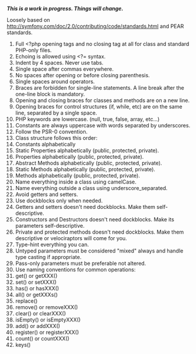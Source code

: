 ***This is a work in progress. Things will change.***

Loosely based on http://symfony.com/doc/2.0/contributing/code/standards.html and PEAR standards.

1. Full <?php opening tags and no closing tag at all for class and standard PHP-only files.
2. Echoing is allowed using <?= syntax.
3. Indent by 4 spaces. Never use tabs.
4. Single space after commas everywhere.
5. No spaces after opening or before closing parenthesis.
6. Single spaces around operators.
7. Braces are forbidden for single-line statements. A line break after the one-line block is mandatory.
8. Opening and closing braces for classes and methods are on a new line. 
9. Opening braces for control structures (if, while, etc) are on the same line, separated by a single space.
10. PHP keywords are lowercase. (null, true, false, array, etc...)
11. Constants are always uppercase with words separated by underscores.
12. Follow the PSR-0 convention.
13. Class structure follows this order:
  1. Constants alphabetically
  2. Static Properties alphabetically (public, protected, private).
  3. Properties alphabetically (public, protected, private).
  4. Abstract Methods alphabetically (public, protected, private).
  5. Static Methods alphabetically (public, protected, private).
  6. Methods alphabetically (public, protected, private).
14. Name everything inside a class using camelCase.
15. Name everything outside a class using underscore_separated.
16. Avoid getters and setters.
17. Use dockblocks only when needed.
  1. Getters and setters doesn't need dockblocks. Make them self-descriptive.
  2. Constructors and Destructors doesn't need dockblocks. Make its parameters self-descriptive.
  3. Private and protected methods doesn't need dockblocks. Make them descriptive or velociraptors will come for you.
18. Type-hint everything you can. 
  1. Untyped parameters must be considered "mixed" always and handle type casting if appropriate.
  2. Pass-only parameters must be preferable not altered.
19. Use naming conventions for common operations:
  1. get() or getXXX()
  2. set() or setXXX()
  3. has() or hasXXX()
  4. all() or getXXXs()
  5. replace()
  6. remove() or removeXXX()
  7. clear() or clearXXX()
  8. isEmpty() or isEmptyXXX()
  9. add() or addXXX()
  10. register() or registerXXX()
  11. count() or countXXX()
  12. keys()
